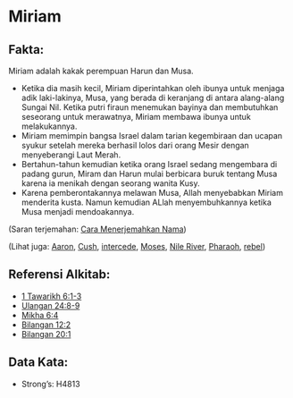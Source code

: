 # Miriam

## Fakta:

Miriam adalah kakak perempuan Harun dan Musa.

* Ketika dia masih kecil, Miriam diperintahkan oleh ibunya untuk menjaga adik laki-lakinya, Musa, yang berada di keranjang di antara alang-alang Sungai Nil. Ketika putri firaun menemukan bayinya dan membutuhkan seseorang untuk merawatnya, Miriam membawa ibunya untuk melakukannya.
* Miriam memimpin bangsa Israel dalam tarian kegembiraan dan ucapan syukur setelah mereka berhasil lolos dari orang Mesir dengan menyeberangi Laut Merah.
* Bertahun-tahun kemudian ketika orang Israel sedang mengembara di padang gurun, Miram dan Harun mulai berbicara buruk tentang Musa karena ia menikah dengan seorang wanita Kusy.
* Karena pemberontakannya melawan Musa, Allah menyebabkan Miriam menderita kusta. Namun kemudian ALlah menyembuhkannya ketika Musa menjadi mendoakannya.

(Saran terjemahan: [Cara Menerjemahkan Nama](rc://en/ta/man/translate/translate-names))

(Lihat juga: [Aaron](../names/aaron.md), [Cush](../names/cush.md), [intercede](../kt/intercede.md), [Moses](../names/moses.md), [Nile River](../names/nileriver.md), [Pharaoh](../names/pharaoh.md), [rebel](../other/rebel.md))

## Referensi Alkitab:

* [1 Tawarikh 6:1-3](rc://en/tn/help/1ch/06/01)
* [Ulangan 24:8-9](rc://en/tn/help/deu/24/08)
* [Mikha 6:4](rc://en/tn/help/mic/06/04)
* [Bilangan 12:2](rc://en/tn/help/num/12/02)
* [Bilangan 20:1](rc://en/tn/help/num/20/01)

## Data Kata:

* Strong’s: H4813
